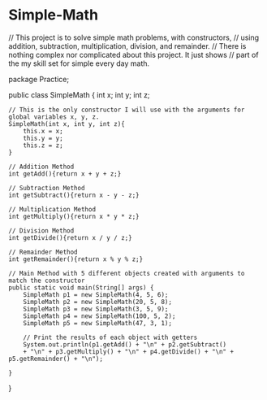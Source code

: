# Simple-Math
// This project is to solve simple math problems, with constructors,
// using addition, subtraction, multiplication, division, and remainder.
// There is nothing complex nor complicated about this project. It just shows 
// part of the my skill set for simple every day math.

package Practice;

public class SimpleMath {
	int x;
	int y;
	int z;
		
	// This is the only constructor I will use with the arguments for global variables x, y, z.
	SimpleMath(int x, int y, int z){
		this.x = x;
		this.y = y;
		this.z = z;
	}
	
	// Addition Method
	int getAdd(){return x + y + z;}
	
	// Subtraction Method
	int getSubtract(){return x - y - z;}
	
	// Multiplication Method
	int getMultiply(){return x * y * z;}
	
	// Division Method
	int getDivide(){return x / y / z;}
	
	// Remainder Method
	int getRemainder(){return x % y % z;}
	
	// Main Method with 5 different objects created with arguments to match the constructor
	public static void main(String[] args) {
		SimpleMath p1 = new SimpleMath(4, 5, 6);
		SimpleMath p2 = new SimpleMath(20, 5, 8);
		SimpleMath p3 = new SimpleMath(3, 5, 9);
		SimpleMath p4 = new SimpleMath(100, 5, 2);
		SimpleMath p5 = new SimpleMath(47, 3, 1);
		
		// Print the results of each object with getters		
		System.out.println(p1.getAdd() + "\n" + p2.getSubtract() 
		+ "\n" + p3.getMultiply() + "\n" + p4.getDivide() + "\n" + p5.getRemainder() + "\n");

	}

}
